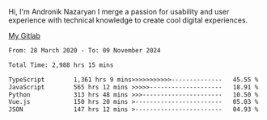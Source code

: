 Hi, I'm Andronik Nazaryan
I merge a passion for usability and user experience with technical knowledge to create cool digital experiences.

[My Gitlab](https://gitlab.com/anridev24)

<!--START_SECTION:waka-->

```txt
From: 28 March 2020 - To: 09 November 2024

Total Time: 2,988 hrs 15 mins

TypeScript        1,361 hrs 9 mins>>>>>>>>>>>--------------   45.55 %
JavaScript        565 hrs 12 mins >>>>>--------------------   18.91 %
Python            313 hrs 48 mins >>>----------------------   10.50 %
Vue.js            150 hrs 20 mins >------------------------   05.03 %
JSON              147 hrs 12 mins >------------------------   04.93 %
```

<!--END_SECTION:waka-->
